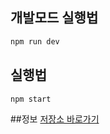 ## 개발모드 실행법

```sh
npm run dev
```

## 실행법

```
npm start
```

##정보
[저장소 바로가기](http://github.com/gbox3d)